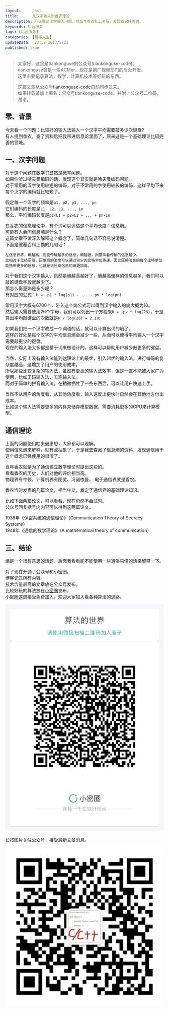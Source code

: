 ```yaml
---  
layout:     post  
title:      从汉字输入到香农理论
description: 今天重读汉字输入问题，然后与香农扯上关系，发现香农好厉害。  
keywords: 后台服务  
tags: [后台服务]  
categories: [程序人生]  
updateData:  23:52 2017/5/21
published: true  
---  
```

  
  
>   
> 大家好，这里是tiankonguse的公众号(tiankonguse-code)。    
> tiankonguse曾是一名ACMer，现在是鹅厂视频部门的后台开发。    
> 这里主要记录算法，数学，计算机技术等好玩的东西。   
>      
> 这篇文章从公众号[tiankonguse-code](http://mp.weixin.qq.com/s/kjuZuB6l80e49rP_cJEr_g)自动同步过来。    
> 如果转载请加上署名：公众号tiankonguse-code，并附上公众号二维码，谢谢。    
>    
  

## 零、背景

今天看一个问题：比较好的输入法输入一个汉字平均需要敲多少次键盘?  
有人提到香农，查了资料后把我带进信息论里面了，原来这是一个基础理论比较完善的领域。  


## 一、汉字问题

对于这个问题在数学书显然是概率问题。  
如果你听过哈夫曼编码的话，发现这个其实就是哈夫曼编码问题。  
对于常用的汉字使用较短的编码，对于不常用的字使用较长的编码，这样平均下来每个汉字的编码就比较短了。  


假定每一个汉字的频率是`p1, p2, p3, ..., pn`  
它们编码的长度是`L1, L2, L3, ..., Ln`  
那么，平均编码长度是`p1×L1 + p2×L2 + ... + pn×Ln`  


在香农的信息理论中，有个词可以评估这个平均长度：信息熵。  
可能有人会问信息熵是什么？  
这篇文章不做深入解释这个概念了，简单几句话不容易说清楚。  
下面是维基百科上摘的几句话：  


```
在信息世界，熵越高，则能传输越多的信息，熵越低，则意味着传输的信息越少。
比如对于无损压缩，压缩后的消息可以通过较少的比特单位传递，因此压缩消息的每个比特单位能携带更多的信息，也就是说压缩信息的熵更加高。  
```

对于我们这个汉字输入，自然是熵越高越好了，熵越高储存的信息越多，我们可以敲的键盘字段就越少了。  
那怎么衡量熵是多少呢？  
有对应的公式：`H = -p1 * log(p1) - ... - pn * log(pn)`  


常用汉字大概有6700个，带入这个熵公式可以得到汉字输入的熵大概为10。  
然后输入需要使用26个字母，我们可以列出一个方程来`H = -pv * log(26)`，于是算出平均敲键盘的次数就是`H / log(26) = 2.1次`  


如果我们把一个汉字改成一个词语的话，就可以计算出词的熵了。  
这样的好处是每个汉字的平均信息熵会减少一些，从而可以使得平均输入一个汉字需要敲更少的键盘。  
现在的输入法大多都是基于词来做设计的，这样可以帮助用户减少敲更多的键盘。  


当然，实际上没有输入法能到达理论上的最优，引入越优的输入法，进行编码的复杂度越高，这增加了用户的使用成本。  
所以那些比较复杂的输入法，虽然有更高的输入法效率，但是一直不能被大家广为使用，比如王码输入法，五笔输入法。  
而对于简单的拼音输入法，在稍微牺牲了一些东西后，可以让用户快速上手。  


当然不从用户的角度看，从其他角度看，输入速度上更快时自然会在其他地方付出成本。  
比如这个输入法需要更多的内存来储存模型数据，需要消耗更多的CPU来计算模型。


## 通信理论  

上面的问题使用哈夫曼思想，大家都可以理解。  
使用信息熵来解释，就有点抽象了，于是我去查阅了信息熵的资料，发现通信用于这个概念已经使用的很溜了。  


当年香农就是为了通信建立数学理论时提出这些的。  
看看香农的历史，人们对他的评价相当高。  
物理界有牛顿，计算机界有图灵、冯诺依曼， 电子通信界就是香农。  


香农当时发表的几篇论文，相当牛叉，奠定了通信界的基础理论知识。  

比如下面两篇论文，可以看看，现在仍然不会过时。  
公众号回复括号内内容可以得到这两篇论文。  

1938年《保密系统的通信理论》（Communication Theory of Secrecy Systems）  
1948年《通信的数学理论》（A mathematical theory of communication）  



## 三、结论

熵是一个很有意思的话题，后面我看看能不能使用一些通俗易懂的话来解释一下。  


对了现在开通了公众号和小密圈。  
博客记录所有内容。  
技术含量最高的文章放在公众号发布。  
比较好玩的算法放在[小密圈](https://wx.xiaomiquan.com/mweb/views/joingroup/join_group.html?group_id=281548515451&secret=r0krqw9fw0at24vxjxo1uo4k0h4lfe47&extra=d67ce0c25ec91252b3af846a10154c9e9d4cb50c763fee178acd68cd2c2e09ee)发布。  
小密圈这周接受免费加入，欢迎大家加入看各种算法的思路。  

![](/images/suanfa_xiaomiquan.jpg)  
  
  
长按图片关注公众号，接受最新文章消息。   
  
![](/images/weixin-50cm.jpg)  
  
  
  